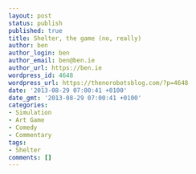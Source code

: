 ```yaml
---
layout: post
status: publish
published: true
title: Shelter, the game (no, really)
author: ben
author_login: ben
author_email: ben@ben.ie
author_url: https://ben.ie
wordpress_id: 4648
wordpress_url: https://thenorobotsblog.com/?p=4648
date: '2013-08-29 07:00:41 +0100'
date_gmt: '2013-08-29 07:00:41 +0100'
categories:
- Simulation
- Art Game
- Comedy
- Commentary
tags:
- Shelter
comments: []
---
```

<p><!--EndFragment--></p>
